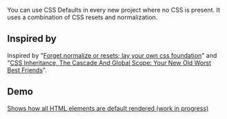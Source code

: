 You can use CSS Defaults in every new project where no CSS is present. It uses a combination of CSS resets and normalization.

## Inspired by
Inspired by "[Forget normalize or resets; lay your own css foundation](http://jaydenseric.com/blog/forget-normalize-or-resets-lay-your-own-css-foundation)" and "[CSS Inheritance, The Cascade And Global Scope: Your New Old Worst Best Friends](https://www.smashingmagazine.com/2016/11/css-inheritance-cascade-global-scope-new-old-worst-best-friends/)".


## Demo
[Shows how all HTML elements are default rendered (work in progress)](http://codepen.io/anandgraves/pen/dNbmEj)
